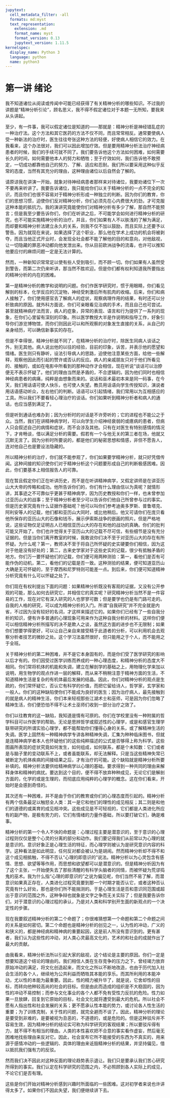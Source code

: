 ```yaml
---
jupytext:
  cell_metadata_filter: -all
  formats: md:myst
  text_representation:
    extension: .md
    format_name: myst
    format_version: 0.13
    jupytext_version: 1.11.5
kernelspec:
  display_name: Python 3
  language: python
  name: python3
---
```

# 第一讲 绪论

我不知道诸位从阅读或传闻中可能已经获得了有关精神分析的哪些知识。不过我的讲题是“精神分析引论”，顾名思义，我不得不假定诸位对于本题一无所知，要我来从头讲起。

至少，有一件事，我可以假定诸位是知道的——那就是：精神分析是神经错乱症的一种治疗法。这个方法和其它医药的方法不仅不同，而且常常相反。通常要使病人受一种新法的治疗时，医生往往夸张这种方法的轻便，好使病人相信它的效力。在我看来，这个办法很对，我们可以因此增加疗效。但是要用精神分析法治疗神经病患者的时候，我们的手续可就不同了。我们要告诉他这个方法如何困难，如何需要长久的时间，如何需要他本人的努力和牺牲；至于疗效如何，我们告诉他不敢预定，一切成功都靠他自己的努力、了解、适应和忍耐。我们所以要采用这种似乎反常的态度，当然有其充分的理由，这种理由诸位以后自然会了解的。

请原谅我在讲演一开始，就象对待神经病患者那样来对待诸位，我要劝诸位下一次不要再来听讲了。我要告诉诸位，我只能给你们以关于精神分析的一点不完全的知识，而且你们也很不容易对于精神分析形成一种独立的判断。因为你们的教育，你们的思想习惯，迫使你们反对精神分析，你们必须先在心内费很大的劲，才可克服这种本能的抵抗力。我的演讲究竟能使你们对精神分析有多少了解，那自然不能预言；但是我至少要告诉你们，你们在听讲之后，不可能学会如何进行精神分析的研究，也不可能实施精神分析的治疗。并且，你们如果有人不以肤浅的了解为满足，而却要和精神分析法建立永久的关系，则我不仅不加以鼓励，而且实际上还要予以警告。因为就现在来说，如果选择了这个职业，那么他在学术上成功的机会将被剥夺，而且当他正式开业时，会发现全社会都不能了解他的目的和意向，对他敌视，让一切隐藏的罪恶冲动都向他发泄出来。你从目前欧洲战争的流毒，也许可以推知他要应付的麻烦问题一定是无法计算的。

然而，一种新知识常常足以使有些人受到吸引，而不顾一切。你们如果有人虽然受到警告，而第二次仍来听讲，那当然不胜欢迎。但是你们都有权利知道我所要指出的精神分析的内在的困难。

第一是精神分析的教学和说明的问题。你们作医学研究时，惯于用眼睛，你们看见解剖的标本，化学反应的沉淀物，神经受刺激后所有肌肉的收缩。后来，你们和病人接触了，你们使用感官去了解病人的症状，观察病理作用的结果，有时还可以分析致病的原因。就外科方面说，你们可亲眼看见治病的手术，而且自己也可尝试。甚至就精神病疗法而言，病人的症象，异常的表现、语言和行为提供了一系列的现象，在你们心里留有深刻的印象。所以医学教授大半是作说明和指导工作，好象引导你们游览博物馆，而你们则因此可以和所观察的对象发生直接的关系，从自己的亲身经历，可以确信新事实的存在。

但是不幸得很，精神分析就不同了，在精神分析的治疗时，除医生同病人谈话之外，别无其他。病人说出他的以往的经验，目前的印象，诉苦，并表示他的愿望和情绪。医生则只有静听，设法引导病人的思路，迫使他注意某些方面，给他一些解释，观察他因此而引起的赞许或否认的反应。病人的亲戚朋友只对于他们所看见的、接触的，或如在电影中所看到的那种动作才会相信，现在听说“谈话可以治脖便无不表示怀疑了。他们的理由当然是矛盾的，不合逻辑的。因为他们同时也相信神经病患者的病痛，纯粹是由想象而来的。说话和巫术最初本来是同一码事，在今天，我们用话语可使人快乐，也可使人失望。教员用话语向学生传授知识，演说者用话语感动听众，左右他们的判断。话语可以引起情绪，我们常用以为互相感应的工具。所以我们不要看轻心理治疗的谈话。你们如果听到精神分析者和病人的通话，也应当感到满足了。

但是听到通话也难办到；因为分析时的对话是不许旁听的；它的进程也不能公之于众。当然，我们在讲精神病学时，可以向学生介绍神经衰弱的或癔病的患者，但病人只会叙述自己的病情和症状，而不会涉及其他。只有在对医生有特别感情的情况下，才肯畅谈，借以满足分析的需要。假若有一个与他无关的第三者在场，他就又沉默无言了。因为分析时所要说的，都是他们的秘密思想和情感，非但不愿告人，连对他自己也是要设法隐藏的。

所以精神分析的治疗，你们就不能参观了，你们如果要学精神分析，就只好凭借传闻。这种间接的知识使你们对于精神分析这个问题要形成自己的判断极感困难。因此，你们要基本上相信报告人的可靠。

现在暂且假定你们正在听讲历史，而不是在听讲精神病学，又假定讲师是在讲亚历山大大帝的传略和成功。他所告诉你们的，你们有什么理由信以为真呢？就情形讲，其事迹之不可靠似乎更甚于精神病学，因为历史教授和你们一样，也未曾参加过亚历山大的战事；至于精神分析者至少可以告诉你们他自己所曾参与过的事实。但是历史家究竟有什么证据作基础呢？他可以叫你们参考迪奥多罗斯、普鲁塔克、阿利安等人的记载，他们都和亚历山大同时，或比他稍后。他又可请你们在庞贝看他所保存的亚历山大的石像和钱币，展示伊索斯战争的嵌画的照片。但是严格地说，这些证物仅足证明古人已相信亚历山大的存在和他的战功的真确。你们的批判可能又开始了。你们也许觉得关于亚历山大的记载不尽可信，有些细节是没有充分证据的。但是当你们离开教室的时候，我敢说你们决不至于对亚历山大的存在有所怀疑。为什么呢？第一，教师决不至于将自己所怀疑的史实硬要你们相信，因为这对于他是没有好处的；第二，古来史学家对于这些史实的记载，很少有抵触矛盾的地方。你们万一要怀疑他们的记载，你们便可用两种测验：第一，看他们是否有可能作伪的动机，第二，看他们的记载是否一致。这种测验的结果，便可知道亚历山大确是无可怀疑的，至于摩西和尼罗特则可能差一点。到后来，你们便可知道精神分析究竟有什么可以怀疑之处了。

你们现在有权利提出下面的问题：如果精神分析既没有客观的证据，又没有公开参观的可能，那么如何去研究它，并相信它的真实呢？研究精神分析当然不是一件容易的工作，现在对它有深入研究的人也寥寥可数；但是要学也仍是有门路可走的。自我的人格的研究，可以成为精神分析的入门。所谓“自我研究”并不完全就是内省，不过因为没有较好的名词，才这样来描述它的。如果你们已经有了一些自我分析的知识，便有许多普通的心理现象可用来作为这种自我分析的材料。这样你们便可以相信精神分析所描写的决不是欺人之谈，虽然这方面的进步也不无限制；如果你们想要学得更好，可以让自己亲自来接受精于此道者的分析，可以利用机会去观察分析者技艺的微妙之处。这个学习法虽然很好，但只能用之于个人，而不能用之于全班。

关于精神分析的第二种困难，并不是它本身固有的，而是你们受了医学研究的影响以后才有的。你们因受过医学训练而养成的一种心理态度，和精神分析的态度大不相同。你们常将机体的机能和失调，建立在解剖学的基础之上，用物理化学来加以说明，用生物学的观点作进一层的解释，而从来不稍稍注意于精神方面的生活，不知道精神生活是复杂的有机体最后发展的结晶。因此，你们对精神分析的观点是生疏的，你们常怀疑它，否认它有科学的价值，而把它留给诗人，哲学家，玄学家和一般人。你们的这种缺陷使你们不能成为良好的医生；因为治疗病人，最先接触到的就是病人的精神生活，你们本来轻视那些江湖术士和巫师，可是因为你们忽略了精神生活，你们便恐怕不得不让术士巫师们收到一部分治疗之效了。

你们以往教育的这一缺陷，我知道是情有可原的。你们在学校里没有一种附属的哲学科目可以作医学的帮助。无论是思辨哲学或叙述性的心理学，或是和感官生理学联带研究的所谓实验心理学，都不能帮助你们懂得心身的关系，或了解精神生活的失调。医学上固然有一种精神病学专讲各种精神失调，汇集为种种临床图书，但就是连精神病学者本人也怀疑他们的这些纯粹描述的公式是否够得上称为科学。这些图画所表现的症状究竟如何发生，如何组成，如何联系，都是个未知数：它们或者是与脑子里的变动联系不上，或者虽能联系，却无法解释。只是当这些精神失常已被断定为机体疾病的间接结果之后，才有治疗的可能。这个缺陷就是精神分析所要补填的。精神分析法要供给精神病学以心理的基础，要求得到一种共同的理由来解释身体和精神的病扰。要达到这个目的，便不得不放弃种种成见，无论它们是解剖方面的，化学的或是生理的，而彻底应用纯粹的心理学的概念。这在你们看来，开始时是会感到奇怪的。

其次还有一种困难，并不是由于你们的教育或你们的心理态度而引起的。精神分析有两个信条最足以触怒全人类：其一是它和他们的理性的成见相反；其二则是和他们的道德的或美育的成见相冲突。这些成见是不可轻视的，它们都是人类进化所应有的副产物，是极有势力的，它们有情绪的力量作基础，所以要打破它们，确是难事。

精神分析的第一个令人不快的命题是：心理过程主要是潜意识的，至于意识的心理过程则仅仅是整个心灵的分离的部分和动作。我们要记得我们从前常以为心理的就是意识的。意识好象正是心理生活的特征，而心理学则被认为是研究意识内容的科学。这种看法是如此明显，任何反对都会被认为是胡闹。然而精神分析却不得不和这个成见相抵触，不得不否认“心理的即意识的”说法。精神分析以为心灵包含有感情、思想、欲望等等作用，而思想和欲望都可以是潜意识的。但是精神分析因为有了这个主张，一开始便失去了那些清醒的有科学头脑者的同情，而被怀疑为荒谬捣鬼的巫术。我为什么指“心理的即意识的”之说为偏见呢，你们当然不易了解，而潜意识如果真正存在，人类进化过程究竟要到那一个时期才能否认它，或者这种否认究竟有什么好处，那也是你们所不能揣测的。于是心理生活是否和意识同范围或超出于意识的范围之外，这种争辩也就象是文字之争而无关实际了；但是我要告诉你们，对于潜意识的心理过程的承认，乃是对人类和科学别开生面的新观点的一个决定性的步骤。

现在我要叙述精神分析的第二个命题了；你很难猜想第一个命题和第二个命题之间的关系是如何密切。第二个命题也是精神分析的创见之一，认为性的冲动，广义的和狭义的，都是神经病和精神病的重要起因，这是前人所没有意识到的。更有甚者，我们认为这些性的冲动，对人类心灵最高文化的，艺术的和社会的成就作出了最大的贡献。

由我看来，精神分析法所以引起大家的敌视，这个结论是主要的原因。你们一定是想要知道这个结论的理由的。我们相信人类在生存竞争的压力之下，曾经竭力放弃原始冲动的满足，将文化创造起来，而文化之所以不断地改造，也由于历代加入社会生活的各个人，继续地为公共利益而牺牲其本能的享乐。而其所利用的本能冲动，尤以性的本能为最重要。因此，性的精力被升华了，就是说，它舍却性的目标，而转向他种较高尚的社会的目标。但是由此而造成的组织是不大稳固的，因为性的冲动不易控制；而参与文化事业的各个人都不免有受性力反抗的危险。性力如果一旦放肆，回复到它原始的目标，社会文化就将遭受到最大的危机。所以社会不愿有人指出性和社会发展的关系；更不愿承认性本能的势力，或讨论各人性生活的重要；为了训练克制，关于性的问题，就完全避而不谈了。因此，精神分析的理论是要受到非难的，是要被视为丑恶的，不道德的，或是危险的。但是这种驳斥并不容易生效，因为精神分析的结论实可称为科学研究的客观结果；所以要驳斥得有力，就不得不有相当的理由。人类的本性喜欢把不合意的事实看作虚妄，然后毫无困难地找些理由来反对它。因此，社会宣布它所不能接受的东西为不真实的，用来源于感情冲动的一些逻辑的、具体的理由来诋毁精神分析的结果，并坚持偏见，借以抵抗我们强有力的反驳。

然而我们决不因此对这种反面的理论趋势表示退让。我们只是要承认我们苦心研究所得到的事实。我们认定在科学研究的范围之内，不必照顾到各人实际上的成见，不论它们是否有理。

这些是你们开始对精神分析感到兴趣时所面临的一些困难。这对初学者来说也许讲得太多了。如果你们不因此失望，我们便继续讲下去。



